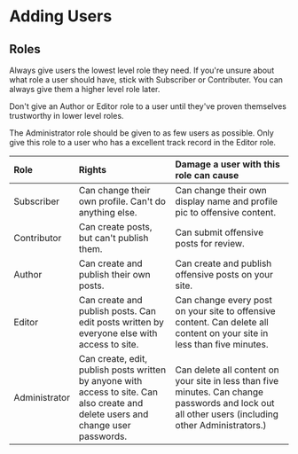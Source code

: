 # Adding Users

## Roles

Always give users the lowest level role they need. If you're unsure about what role a user should have, stick with Subscriber or Contributer. You can always give them a higher level role later.

Don't give an Author or Editor role to a user until they've proven themselves trustworthy in lower level roles.

The Administrator role should be given to as few users as possible. Only give this role to a user who has a excellent track record in the Editor role.

| Role | Rights | Damage a user with this role can cause |
| :--- | :--- | :--- |
| Subscriber | Can change their own profile. Can't do anything else. | Can change their own display name and profile pic to offensive content. |
| Contributor | Can create posts, but can't publish them. | Can submit offensive posts for review. |
| Author | Can create and publish their own posts. | Can create and publish offensive posts on your site. |
| Editor | Can create and publish posts. Can edit posts written by everyone else with access to site. | Can change every post on your site to offensive content. Can delete all content on your site in less than five minutes. |
| Administrator | Can create, edit, publish posts written by anyone with access to site. Can also create and delete users and change user passwords. | Can delete all content on your site in less than five minutes. Can change passwords and lock out all other users \(including other Administrators.\) |



